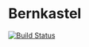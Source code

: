 # Bernkastel
[![Build Status](https://travis-ci.org/hanyuuu/Bernkastel.svg?branch=master)](https://travis-ci.org/hanyuuu/Bernkastel)
